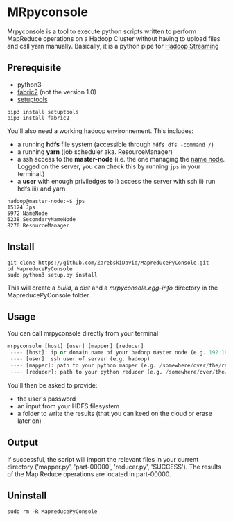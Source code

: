 # MRpyconsole

Mrpyconsole is a tool to execute python scripts written to perform MapReduce operations on a Hadoop Cluster without having to upload files and call yarn manually. Basically, it is a python pipe for [Hadoop Streaming](http://hadoop.apache.org/docs/r1.2.1/streaming.html)



## Prerequisite

* python3
* [fabric2](http://www.fabfile.org/) (not the version 1.0)
* [setuptools](https://pypi.org/project/setuptools/)

```
pip3 install setuptools
pip3 install fabric2
```
You'll also need a working hadoop environnement. This includes:

* a running **hdfs** file system (accessible through ``` hdfs dfs -command / ```)
* a running **yarn** (job scheduler aka. ResourceManager)
* a ssh access to the **master-node** (i.e. the one managing the [name node](https://wiki.apache.org/hadoop/NameNode). Logged on the server, you can check this by running ``` jps ``` in your terminal.)
* a **user** with enough priviledges to i) access the server with ssh ii) run hdfs iii) and yarn

```
hadoop@master-node:~$ jps
15124 Jps
5972 NameNode
6238 SecondaryNameNode
8270 ResourceManager
```

## Install


```
git clone https://github.com/ZarebskiDavid/MapreducePyConsole.git
cd MapreducePyConsole
sudo python3 setup.py install
```

This will create a *build*, a *dist* and a *mrpyconsole.egg-info* directory in the MapreducePyConsole folder.

## Usage

You can call mrpyconsole directly from your terminal

```python
mrpyconsole [host] [user] [mapper] [reducer]
 ---- [host]: ip or domain name of your hadoop master node (e.g. 192.168.0.37)
 ---- [user]: ssh user of server (e.g. hadoop)
 ---- [mapper]: path to your python mapper (e.g. /somewhere/over/the/rainbow/mapper.py)
 ---- [reducer]: path to your python reducer (e.g. /somewhere/over/the/rainbow/reducer.py)
```
You'll then be asked to provide:
* the user's password
* an input from your HDFS filesystem
* a folder to write the results (that you can keed on the cloud or erase later on)

## Output

If successful, the script will import the relevant files in your current directory ('mapper.py', 'part-00000', 'reducer.py', 'SUCCESS'). The results of the Map Reduce operations are located in part-00000.


## Uninstall
```
sudo rm -R MapreducePyConsole
```
